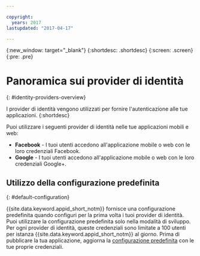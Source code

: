 ```yaml
---

copyright:
  years: 2017
lastupdated: "2017-04-17"

---
```


{:new_window: target="_blank"}
{:shortdesc: .shortdesc}
{:screen: .screen}
{:pre: .pre}

# Panoramica sui provider di identità
{: #identity-providers-overview}

I provider di identità vengono utilizzati per fornire l'autenticazione alle tue applicazioni.
{:shortdesc}

Puoi utilizzare i seguenti provider di identità nelle tue applicazioni mobili e web:

* **Facebook** - I tuoi utenti accedono all'applicazione mobile o web con le loro credenziali Facebook.
* **Google** -  I tuoi utenti accedono all'applicazione mobile o web con le loro credenziali Google+.
<!--* **Custom** - Bring your own identity provider. The identity providers should be compliant with OIDC. -->

## Utilizzo della configurazione predefinita
{: #default-configuration}

{{site.data.keyword.appid_short_notm}} fornisce una configurazione predefinita quando configuri per la prima volta i tuoi provider di identità. Puoi utilizzare la configurazione predefinita solo nella modalità di sviluppo. Per ogni provider di identità, queste credenziali sono limitate a 100 utenti per istanza {{site.data.keyword.appid_short_notm}} al giorno. Prima di pubblicare la tua applicazione, aggiorna la [configurazione predefinita](/docs/services/appid/identity-providers.html) con le tue proprie credenziali.
